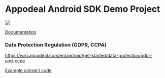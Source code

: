 # Appodeal Android SDK Demo Project

[![](https://img.shields.io/badge/SDK%20version-Stable%202.11.0-brightgreen)](https://wiki.appodeal.com/en/android/get-started)

[Documentation](https://wiki.appodeal.com/en/android/get-started)

### Data Protection Regulation (GDPR, CCPA)
https://wiki.appodeal.com/en/android/get-started/data-protection/gdpr-and-ccpa

[Example consent code](https://github.com/appodeal/appodeal-android-demo/blob/master/app/src/main/java/com/appodeal/test/SplashActivity.java)
